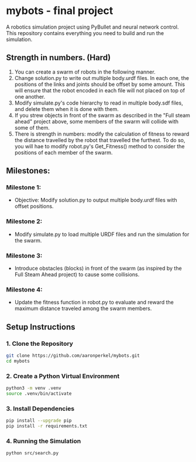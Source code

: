# mybots - final project

A robotics simulation project using PyBullet and neural network control. This repository contains everything you need to build and run the simulation.

## Strength in numbers. (Hard)
1. You can create a swarm of robots in the following manner.
2. Change solution.py to write out multiple body.urdf files. In each one, the positions of the links and joints should be offset by some amount. This will ensure that the robot encoded in each file will not placed on top of one another.
3. Modify simulate.py's code hierarchy to read in multiple body.sdf files, and delete them when it is done with them.
4. If you strew objects in front of the swarm as described in the "Full steam ahead" project above, some members of the swarm will collide with some of them.
5. There is strength in numbers: modify the calculation of fitness to reward the distance travelled by the robot that travelled the furthest. To do so, you will hae to modify robot.py's Get_Fitness() method to consider the positions of each member of the swarm.

## Milestones:
### Milestone 1:
- Objective: Modify solution.py to output multiple body.urdf files with offset positions.
### Milestone 2:
- Modify simulate.py to load multiple URDF files and run the simulation for the swarm.
### Milestone 3:
- Introduce obstacles (blocks) in front of the swarm (as inspired by the Full Steam Ahead project) to cause some collisions.
### Milestone 4:
- Update the fitness function in robot.py to evaluate and reward the maximum distance traveled among the swarm members.

## Setup Instructions

### 1. Clone the Repository

```bash
git clone https://github.com/aaronperkel/mybots.git
cd mybots
```

### 2. Create a Python Virtual Environment

```bash
python3 -m venv .venv
source .venv/bin/activate
```

### 3. Install Dependencies

```bash
pip install --upgrade pip
pip install -r requirements.txt
```

### 4. Running the Simulation
```bash
python src/search.py
```
